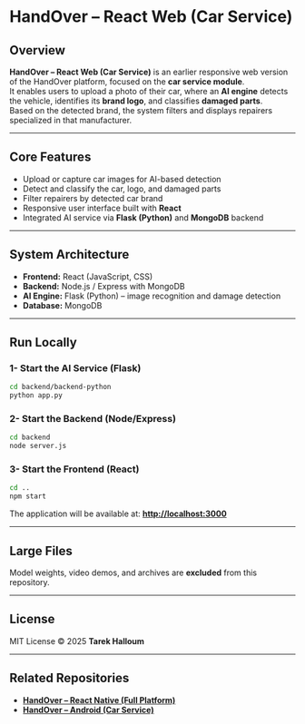 # HandOver – React Web (Car Service)

## Overview
**HandOver – React Web (Car Service)** is an earlier responsive web version of the HandOver platform, focused on the **car service module**.  
It enables users to upload a photo of their car, where an **AI engine** detects the vehicle, identifies its **brand logo**, and classifies **damaged parts**.  
Based on the detected brand, the system filters and displays repairers specialized in that manufacturer.

---

## Core Features
- Upload or capture car images for AI-based detection  
- Detect and classify the car, logo, and damaged parts  
- Filter repairers by detected car brand  
- Responsive user interface built with **React**  
- Integrated AI service via **Flask (Python)** and **MongoDB** backend  

---

## System Architecture
- **Frontend:** React (JavaScript, CSS)  
- **Backend:** Node.js / Express with MongoDB  
- **AI Engine:** Flask (Python) – image recognition and damage detection  
- **Database:** MongoDB  

---

## Run Locally

### 1- Start the AI Service (Flask)

```bash
cd backend/backend-python
python app.py
```

### 2- Start the Backend (Node/Express)

```bash
cd backend
node server.js
```

### 3- Start the Frontend (React)

```bash
cd ..
npm start
```

The application will be available at:
 **[http://localhost:3000](http://localhost:3000)**

---

## Large Files

Model weights, video demos, and archives are **excluded** from this repository.

---

## License

MIT License © 2025 **Tarek Halloum**

---

## Related Repositories

* **[HandOver – React Native (Full Platform)](https://github.com/TarekHalloum/HandOver-ReactNative.git)**
* **[HandOver – Android (Car Service)](https://github.com/TarekHalloum/HandOver-Android-CarService.git)**
